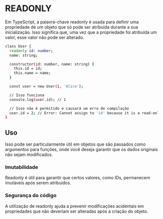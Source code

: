 # READONLY

Em TypeScript, a palavra-chave readonly é usada para definir uma propriedade de um objeto que só pode ser atribuída durante a sua inicialização. Isso significa que, uma vez que a propriedade foi atribuída um valor, esse valor não pode ser alterado.

```bash
class User {
  readonly id: number;
  name: string;

  constructor(id: number, name: string) {
    this.id = id;
    this.name = name;
  }

  const user = new User(1, 'Alice');

  // Isso funciona
  console.log(user.id); // 1

  // Isso não é permitido e causará um erro de compilação
  user.id = 2; // Error: Cannot assign to 'id' because it is a read-only property.
}
```

## Uso

Isso pode ser particularmente útil em objetos que são passados como argumentos para funções, onde você deseja garantir que os dados originais não sejam modificados.

### Imutabilidade

Readonly é útil para garantir que certos valores, como IDs, permanecem imutáveis após serem atribuídos.

### Segurança do código

A utilização de readonly ajuda a prevenir modificações acidentais em propriedades que não deveriam ser alteradas após a criação do objeto.
